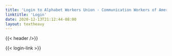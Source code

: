 ```yaml
---
title: 'Login to Alphabet Workers Union - Communication Workers of America Local 1400'
linktitle: 'Login'
date: 2020-12-13T21:12:44-08:00
layout: textheavy
---
```


{{< header />}}

{{< login-link >}}
